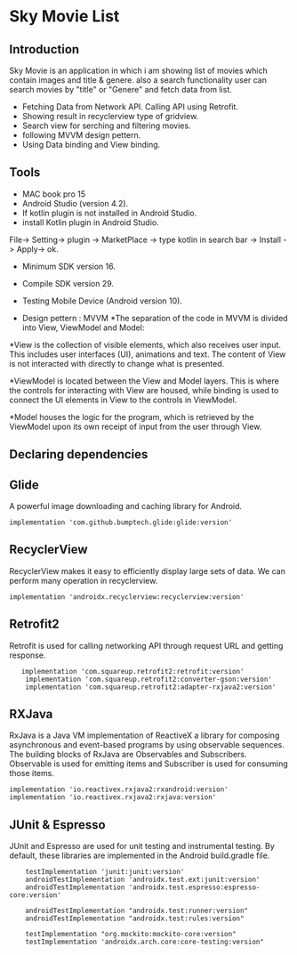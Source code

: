 # Sky Movie List 

## Introduction

Sky Movie is an application in which i am showing list of movies which contain images and title & genere. also a search functionality user can search movies by "title" or "Genere" and fetch data from list.
* Fetching Data from Network API. Calling API using Retrofit.
* Showing result in recyclerview type of gridview.
* Search view for serching and filtering movies.
* following MVVM design pettern.
* Using Data binding and View binding.




## Tools 

* MAC book pro 15
* Android Studio (version 4.2).
* If kotlin plugin is not installed in Android Studio.
* install Kotlin plugin in Android Studio.

 File-> Setting-> plugin -> MarketPlace -> type kotlin in search bar -> Install -> Apply-> ok.
 
* Minimum SDK version 16.
* Compile SDK version 29.
* Testing Mobile Device (Android version 10).

* Design pettern : MVVM
*The separation of the code in MVVM is divided into View, ViewModel and Model:

*View is the collection of visible elements, which also receives user input. This includes user interfaces (UI), animations and text. The content of View is not interacted with directly to change what is presented.

*ViewModel is located between the View and Model layers. This is where the controls for interacting with View are housed, while binding is used to connect the UI elements in View to the controls in ViewModel.

*Model houses the logic for the program, which is retrieved by the ViewModel upon its own receipt of input from the user through View.

## Declaring dependencies

## Glide 
A powerful image downloading and caching library for Android.

```
implementation 'com.github.bumptech.glide:glide:version'
```

## RecyclerView
RecyclerView makes it easy to efficiently display large sets of data. We can perform many operation in recyclerview.

```
implementation 'androidx.recyclerview:recyclerview:version'
```

## Retrofit2
Retrofit is used for calling networking API through request URL and getting response. 

```
   implementation 'com.squareup.retrofit2:retrofit:version'
    implementation 'com.squareup.retrofit2:converter-gson:version'
    implementation 'com.squareup.retrofit2:adapter-rxjava2:version'

```

## RXJava
RxJava is a Java VM implementation of ReactiveX a library for composing asynchronous and event-based programs by using observable sequences. The building blocks of RxJava are Observables and Subscribers. Observable is used for emitting items and Subscriber is used for consuming those items.

```
implementation 'io.reactivex.rxjava2:rxandroid:version'
implementation 'io.reactivex.rxjava2:rxjava:version'
```


## JUnit & Espresso
JUnit and Espresso are used for unit testing and instrumental testing. By default, these libraries are implemented in the Android build.gradle file.

``` 
    testImplementation 'junit:junit:version'
    androidTestImplementation 'androidx.test.ext:junit:version'
    androidTestImplementation 'androidx.test.espresso:espresso-core:version'

    androidTestImplementation "androidx.test:runner:version"
    androidTestImplementation "androidx.test:rules:version"

    testImplementation "org.mockito:mockito-core:version"
    testImplementation 'androidx.arch.core:core-testing:version"
    
```
